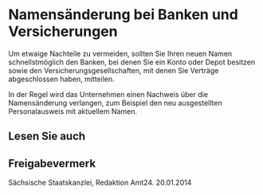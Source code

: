 # Namensänderung bei Banken und Versicherungen

Um etwaige Nachteile zu vermeiden, sollten Sie Ihren neuen Namen schnellstmöglich den Banken, bei denen Sie ein Konto oder Depot besitzen sowie den Versicherungsgesellschaften, mit denen Sie Verträge abgeschlossen haben, mitteilen.

In der Regel wird das Unternehmen einen Nachweis über die Namensänderung verlangen, zum Beispiel den neu ausgestellten Personalausweis mit aktuellem Namen.

## Lesen Sie auch

## Freigabevermerk

Sächsische Staatskanzlei, Redaktion Amt24. 20.01.2014
